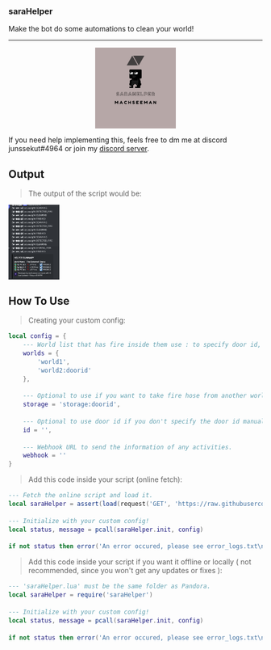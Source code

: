 ### saraHelper

Make the bot do some automations to clean your world!

---

<p align = 'center'> <img src = 'img/saraHelper.png' alt = 'saraHelper' width = '160' height = '160' title = 'saraHelper' style = 'display: block; margin 0 auto' /> </p>

If you need help implementing this, feels free to dm me at discord junssekut#4964 or join my [discord server](https://dsc.gg/machseeman).

## Output
> The output of the script would be:

<img src = 'img/output.png' alt = 'Output' width = '20%' height = '20%' title = 'Output' style = 'display:block; margin 0' />

## How To Use

> Creating your custom config:
```lua
local config = {
    --- World list that has fire inside them use : to specify door id, example: world:doorid.
    worlds = {
        'world1',
        'world2:doorid'
    },

    --- Optional to use if you want to take fire hose from another world.
    storage = 'storage:doorid',

    --- Optional to use door id if you don't specify the door id manually per worlds.
    id = '',

    --- Webhook URL to send the information of any activities.
    webhook = ''
}
```

> Add this code inside your script (online fetch):
```lua
--- Fetch the online script and load it.
local saraHelper = assert(load(request('GET', 'https://raw.githubusercontent.com/junssekut/saraHelper/main/src/saraHelper-src.lua'))())

--- Initialize with your custom config!
local status, message = pcall(saraHelper.init, config)

if not status then error('An error occured, please see error_logs.txt\n' .. message) end
```

> Add this code inside your script if you want it offline or locally ( not recommended, since you won't get any updates or fixes ):
```lua
--- 'saraHelper.lua' must be the same folder as Pandora.
local saraHelper = require('saraHelper')

--- Initialize with your custom config!
local status, message = pcall(saraHelper.init, config)

if not status then error('An error occured, please see error_logs.txt\n' .. message) end
```
